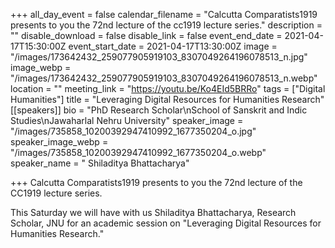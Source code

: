 +++
all_day_event = false
calendar_filename = "Calcutta Comparatists1919 presents to you the 72nd lecture of the cc1919 lecture series."
description = ""
disable_download = false
disable_link = false
event_end_date = 2021-04-17T15:30:00Z
event_start_date = 2021-04-17T13:30:00Z
image = "/images/173642432_259077905919103_8307049264196078513_n.jpg"
image_webp = "/images/173642432_259077905919103_8307049264196078513_n.webp"
location = ""
meeting_link = "https://youtu.be/Ko4EId5BRRo"
tags = ["Digital Humanities"]
title = "Leveraging Digital Resources for Humanities Research"
[[speakers]]
bio = "PhD Research Scholar\nSchool of Sanskrit and Indic Studies\nJawaharlal Nehru University"
speaker_image = "/images/735858_10200392947410992_1677350204_o.jpg"
speaker_image_webp = "/images/735858_10200392947410992_1677350204_o.webp"
speaker_name = " Shiladitya Bhattacharya"

+++
Calcutta Comparatists1919 presents to you the 72nd lecture of the CC1919 lecture series.

This Saturday we will have with us Shiladitya Bhattacharya, Research Scholar, JNU for an academic session on "Leveraging Digital Resources for Humanities Research."